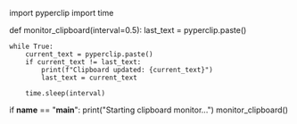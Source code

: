 import pyperclip
import time

def monitor_clipboard(interval=0.5):
    last_text = pyperclip.paste()

    while True:
        current_text = pyperclip.paste()
        if current_text != last_text:
            print(f"Clipboard updated: {current_text}")
            last_text = current_text
        
        time.sleep(interval)

if __name__ == "__main__":
    print("Starting clipboard monitor...")
    monitor_clipboard()
